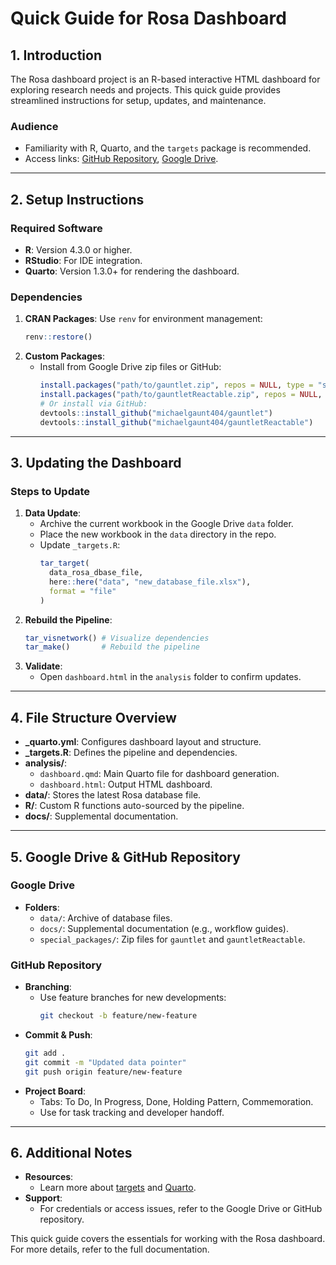 # Quick Guide for Rosa Dashboard

## 1. Introduction
The Rosa dashboard project is an R-based interactive HTML dashboard for exploring research needs and projects. This quick guide provides streamlined instructions for setup, updates, and maintenance.

### Audience
- Familiarity with R, Quarto, and the `targets` package is recommended.
- Access links: [GitHub Repository](https://github.com/rosadev123/rosa_dashboard), [Google Drive](https://drive.google.com).

---

## 2. Setup Instructions

### Required Software
- **R**: Version 4.3.0 or higher.
- **RStudio**: For IDE integration.
- **Quarto**: Version 1.3.0+ for rendering the dashboard.

### Dependencies
1. **CRAN Packages**: Use `renv` for environment management:
   ```R
   renv::restore()
   ```
2. **Custom Packages**:
   - Install from Google Drive zip files or GitHub:
     ```R
     install.packages("path/to/gauntlet.zip", repos = NULL, type = "source")
     install.packages("path/to/gauntletReactable.zip", repos = NULL, type = "source")
     # Or install via GitHub:
     devtools::install_github("michaelgaunt404/gauntlet")
     devtools::install_github("michaelgaunt404/gauntletReactable")
     ```

---

## 3. Updating the Dashboard

### Steps to Update
1. **Data Update**:
   - Archive the current workbook in the Google Drive `data` folder.
   - Place the new workbook in the `data` directory in the repo.
   - Update `_targets.R`:
     ```R
     tar_target(
       data_rosa_dbase_file,
       here::here("data", "new_database_file.xlsx"),
       format = "file"
     )
     ```
2. **Rebuild the Pipeline**:
   ```R
   tar_visnetwork() # Visualize dependencies
   tar_make()       # Rebuild the pipeline
   ```
3. **Validate**:
   - Open `dashboard.html` in the `analysis` folder to confirm updates.

---

## 4. File Structure Overview
- **_quarto.yml**: Configures dashboard layout and structure.
- **_targets.R**: Defines the pipeline and dependencies.
- **analysis/**:
  - `dashboard.qmd`: Main Quarto file for dashboard generation.
  - `dashboard.html`: Output HTML dashboard.
- **data/**: Stores the latest Rosa database file.
- **R/**: Custom R functions auto-sourced by the pipeline.
- **docs/**: Supplemental documentation.

---

## 5. Google Drive & GitHub Repository

### Google Drive
- **Folders**:
  - `data/`: Archive of database files.
  - `docs/`: Supplemental documentation (e.g., workflow guides).
  - `special_packages/`: Zip files for `gauntlet` and `gauntletReactable`.

### GitHub Repository
- **Branching**:
  - Use feature branches for new developments:
    ```bash
    git checkout -b feature/new-feature
    ```
- **Commit & Push**:
    ```bash
    git add .
    git commit -m "Updated data pointer"
    git push origin feature/new-feature
    ```
- **Project Board**:
  - Tabs: To Do, In Progress, Done, Holding Pattern, Commemoration.
  - Use for task tracking and developer handoff.

---

## 6. Additional Notes
- **Resources**:
  - Learn more about [targets](https://books.ropensci.org/targets/) and [Quarto](https://quarto.org/).
- **Support**:
  - For credentials or access issues, refer to the Google Drive or GitHub repository.

This quick guide covers the essentials for working with the Rosa dashboard. For more details, refer to the full documentation.

